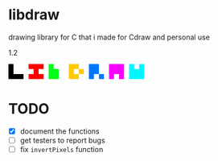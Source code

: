 # libdraw
drawing library for C that i made for Cdraw and personal use

1.2

![L I b D R A W](libdraw.png)

# TODO
- [x] document the functions
- [ ] get testers to report bugs
- [ ] fix `invertPixels` function
